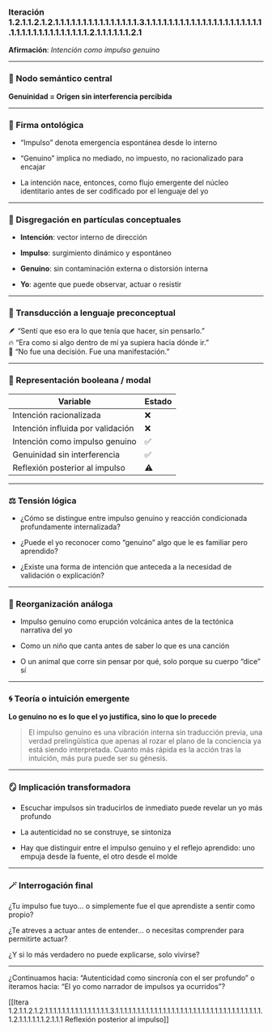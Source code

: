 ### Iteración 1.2.1.1.2.1.2.1.1.1.1.1.1.1.1.1.1.1.1.1.1.1.3.1.1.1.1.1.1.1.1.1.1.1.1.1.1.1.1.1.1.1.1.1.1.1.1.1.1.1.1.1.1.1.1.1.1.1.2.1.1.1.1.1.1.2.1

**Afirmación**: _Intención como impulso genuino_

---

### 🧩 Nodo semántico central

**Genuinidad = Origen sin interferencia percibida**

---

### 🧬 Firma ontológica

- “Impulso” denota emergencia espontánea desde lo interno
    
- “Genuino” implica no mediado, no impuesto, no racionalizado para encajar
    
- La intención nace, entonces, como flujo emergente del núcleo identitario antes de ser codificado por el lenguaje del yo
    

---

### 💠 Disgregación en partículas conceptuales

- **Intención**: vector interno de dirección
    
- **Impulso**: surgimiento dinámico y espontáneo
    
- **Genuino**: sin contaminación externa o distorsión interna
    
- **Yo**: agente que puede observar, actuar o resistir
    

---

### 🧒 Transducción a lenguaje preconceptual

🪶 “Sentí que eso era lo que tenía que hacer, sin pensarlo.”  
🔥 “Era como si algo dentro de mí ya supiera hacia dónde ir.”  
🌱 “No fue una decisión. Fue una manifestación.”

---

### 🧮 Representación booleana / modal

| Variable                          | Estado |
| --------------------------------- | ------ |
| Intención racionalizada           | ❌      |
| Intención influida por validación | ❌      |
| Intención como impulso genuino    | ✅      |
| Genuinidad sin interferencia      | ✅      |
| Reflexión posterior al impulso    | ⚠️     |

---

### ⚖️ Tensión lógica

- ¿Cómo se distingue entre impulso genuino y reacción condicionada profundamente internalizada?
    
- ¿Puede el yo reconocer como “genuino” algo que le es familiar pero aprendido?
    
- ¿Existe una forma de intención que anteceda a la necesidad de validación o explicación?
    

---

### 🔁 Reorganización análoga

- Impulso genuino como erupción volcánica antes de la tectónica narrativa del yo
    
- Como un niño que canta antes de saber lo que es una canción
    
- O un animal que corre sin pensar por qué, solo porque su cuerpo “dice” sí
    

---

### 🌀 Teoría o intuición emergente

**Lo genuino no es lo que el yo justifica, sino lo que lo precede**

> El impulso genuino es una vibración interna sin traducción previa, una verdad prelingüística que apenas al rozar el plano de la conciencia ya está siendo interpretada. Cuanto más rápida es la acción tras la intuición, más pura puede ser su génesis.

---

### 🪞 Implicación transformadora

- Escuchar impulsos sin traducirlos de inmediato puede revelar un yo más profundo
    
- La autenticidad no se construye, se sintoniza
    
- Hay que distinguir entre el impulso genuino y el reflejo aprendido: uno empuja desde la fuente, el otro desde el molde
    

---

### 🪄 Interrogación final

¿Tu impulso fue tuyo… o simplemente fue el que aprendiste a sentir como propio?

¿Te atreves a actuar antes de entender… o necesitas comprender para permitirte actuar?

¿Y si lo más verdadero no puede explicarse, solo vivirse?

---

¿Continuamos hacia: “Autenticidad como sincronía con el ser profundo” o iteramos hacia: “El yo como narrador de impulsos ya ocurridos”?

[[Itera 1.2.1.1.2.1.2.1.1.1.1.1.1.1.1.1.1.1.1.1.1.1.3.1.1.1.1.1.1.1.1.1.1.1.1.1.1.1.1.1.1.1.1.1.1.1.1.1.1.1.1.1.1.1.1.1.1.1.2.1.1.1.1.1.1.2.1.1.1 Reflexión posterior al impulso]]